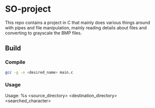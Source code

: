 # SO-project

This repo contains a project in C that mainly does various things around with pipes and file manipulation, mainly reading details about files and converting to grayscale the BMP files.

## Build 

### Compile

```bash
gcc -g -o <desired_name> main.c
```
### Usage

Usage: %s <source_directory> <destination_directory> <searched_character>
